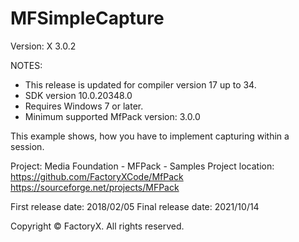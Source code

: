 # MFSimpleCapture
Version: X 3.0.2


NOTES: 
 - This release is updated for compiler version 17 up to 34.
 - SDK version 10.0.20348.0
 - Requires Windows 7 or later.
 - Minimum supported MfPack version: 3.0.0

This example shows, how you have to implement capturing
within a session.

Project: Media Foundation - MFPack - Samples
Project location: https://github.com/FactoryXCode/MfPack
                  https://sourceforge.net/projects/MFPack

First release date: 2018/02/05
Final release date: 2021/10/14

Copyright © FactoryX. All rights reserved.